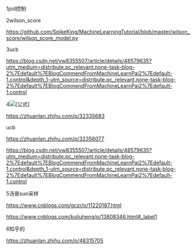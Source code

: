 1pid控制



2wilson_score

https://github.com/SpikeKing/MachineLearningTutorial/blob/master/wilson_score/wilson_score_model.py



3ucb

https://blog.csdn.net/yw8355507/article/details/48579635?utm_medium=distribute.pc_relevant.none-task-blog-2%7Edefault%7EBlogCommendFromMachineLearnPai2%7Edefault-1.control&depth_1-utm_source=distribute.pc_relevant.none-task-blog-2%7Edefault%7EBlogCommendFromMachineLearnPai2%7Edefault-1.control

4![[公式]](https://www.zhihu.com/equation?tex=%5Cepsilon+%EF%BC%8D+greedy)  

https://zhuanlan.zhihu.com/p/32335683

ucb

https://zhuanlan.zhihu.com/p/32356077

https://blog.csdn.net/yw8355507/article/details/48579635?utm_medium=distribute.pc_relevant.none-task-blog-2%7Edefault%7EBlogCommendFromMachineLearnPai2%7Edefault-1.control&depth_1-utm_source=distribute.pc_relevant.none-task-blog-2%7Edefault%7EBlogCommendFromMachineLearnPai2%7Edefault-1.control

5汤普sun采样

https://www.cnblogs.com/gczr/p/11220187.html

https://www.cnblogs.com/kuliuheng/p/13808346.html#_label1

6知乎的

https://zhuanlan.zhihu.com/p/48315705